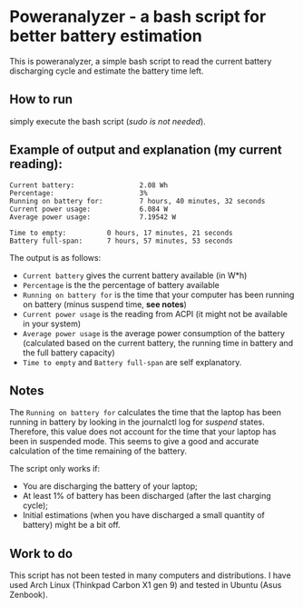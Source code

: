 # Poweranalyzer - a bash script for better battery estimation

This is poweranalyzer, a simple bash script to read the current battery discharging cycle and estimate the battery time left.

## How to run

simply execute the bash script (*sudo is not needed*).

## Example of output and explanation (my current reading):

    Current battery:                2.08 Wh
    Percentage:                     3%
    Running on battery for:         7 hours, 40 minutes, 32 seconds
    Current power usage:            6.084 W
    Average power usage:            7.19542 W

    Time to empty:          0 hours, 17 minutes, 21 seconds
    Battery full-span:      7 hours, 57 minutes, 53 seconds

The output is as follows: 
- `Current battery` gives the current battery available (in W*h)  
- `Percentage` is the the percentage of battery available  
- `Running on battery for` is the time that your computer has been running on battery (minus suspend time, **see notes**)  
- `Current power usage` is the reading from ACPI (it might not be available in your system)  
- `Average power usage` is the average power consumption of the battery (calculated based on the current battery, the running time in battery and the full battery capacity)
- `Time to empty` and `Battery full-span` are self explanatory.

## Notes

The `Running on battery for` calculates the time that the laptop has been running in battery by looking in the journalctl log for *suspend* states. Therefore, this value does not account for the time that your laptop has been in suspended mode. This seems to give a good and accurate calculation of the time remaining of the battery.

The script only works if:
- You are discharging the battery of your laptop;  
- At least 1% of battery has been discharged (after the last charging cycle);  
- Initial estimations (when you have discharged a small quantity of battery) might be a bit off.

## Work to do

This script has not been tested in many computers and distributions. I have used Arch Linux (Thinkpad Carbon X1 gen 9) and tested in Ubuntu (Asus Zenbook).
